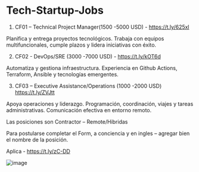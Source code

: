 # Tech-Startup-Jobs

1.	CF01 – Technical Project Manager(1500 -5000 USD) - https://t.ly/625xl

Planifica y entrega proyectos tecnológicos. Trabaja con equipos multifuncionales, cumple plazos y lidera iniciativas con éxito.

2.	CF02 - DevOps/SRE (3000 -7000 USD) - https://t.ly/kOT6d

Automatiza y gestiona infraestructura. Experiencia en Github Actions, Terraform, Ansible y tecnologías emergentes.

3.	CF03 – Executive Assistance/Operations (1000 -2000 USD) https://t.ly/ZVJtt

Apoya operaciones y liderazgo. Programación, coordinación, viajes y tareas administrativas. Comunicación efectiva en entorno remoto.

Las posiciones son Contractor – Remote/Hibridas

Para postularse completar el Form, a conciencia y en ingles – agregar bien el nombre de la posición.

Aplica - https://t.ly/zC-DD

![image](https://github.com/Sowto/Tech-Startup-Jobs/assets/142999588/9bdd7e3b-f60f-4120-90b5-e81b63627404)
